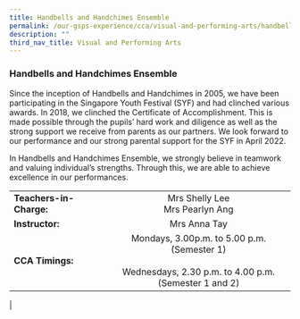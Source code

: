 ```yaml
---
title: Handbells and Handchimes Ensemble
permalink: /our-gsps-experience/cca/visual-and-performing-arts/handbells-and-handchimes-ensemble/
description: ""
third_nav_title: Visual and Performing Arts
---
```

### **Handbells and Handchimes Ensemble**
Since the inception of Handbells and Handchimes in 2005, we have been participating in the Singapore Youth Festival (SYF) and had clinched various awards. In 2018, we clinched the Certificate of Accomplishment. This is made possible through the pupils’ hard work and diligence as well as the strong support we receive from parents as our partners. We look forward to our performance and our strong parental support for the SYF in April 2022.

In Handbells and Handchimes Ensemble, we strongly believe in teamwork and valuing individual’s strengths. Through this, we are able to achieve excellence in our performances.

| | |
|---|:---:|
| **Teachers-in-Charge:** | Mrs Shelly Lee<br>Mrs Pearlyn Ang |
| **Instructor:** | Mrs Anna Tay |
| **CCA Timings:** | Mondays, 3.00p.m. to 5.00 p.m. (Semester 1)<br><br>Wednesdays, 2.30 p.m. to  4.00 p.m. <br>(Semester 1 and 2) |
|